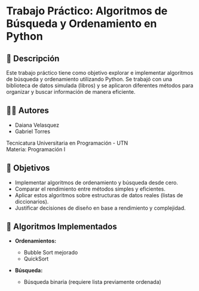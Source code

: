 # Trabajo Práctico: Algoritmos de Búsqueda y Ordenamiento en Python

## 📌 Descripción

Este trabajo práctico tiene como objetivo explorar e implementar algoritmos de búsqueda y ordenamiento utilizando Python. Se trabajó con una biblioteca de datos simulada (libros) y se aplicaron diferentes métodos para organizar y buscar información de manera eficiente.

## 👩‍💻 Autores

- Daiana Velasquez  
- Gabriel Torres 

Tecnicatura Universitaria en Programación - UTN  
Materia: Programación I

## 🧠 Objetivos

- Implementar algoritmos de ordenamiento y búsqueda desde cero.
- Comparar el rendimiento entre métodos simples y eficientes.
- Aplicar estos algoritmos sobre estructuras de datos reales (listas de diccionarios).
- Justificar decisiones de diseño en base a rendimiento y complejidad.

## 🧪 Algoritmos Implementados

- **Ordenamientos:**
  - Bubble Sort mejorado
  - QuickSort

- **Búsqueda:**
  - Búsqueda binaria (requiere lista previamente ordenada)



